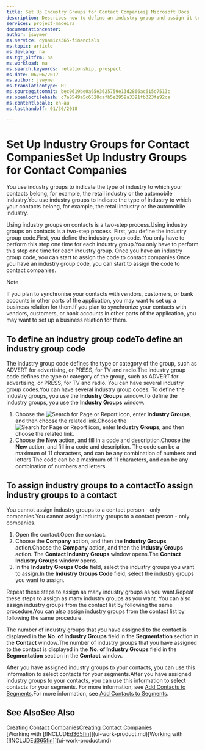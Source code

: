 ```yaml
---
title: Set Up Industry Groups for Contact Companies| Microsoft Docs
description: Describes how to define an industry group and assign it to a contact company, for example, the retail industry or the automobile industry.
services: project-madeira
documentationcenter: 
author: jswymer
ms.service: dynamics365-financials
ms.topic: article
ms.devlang: na
ms.tgt_pltfrm: na
ms.workload: na
ms.search.keywords: relationship, prospect
ms.date: 06/06/2017
ms.author: jswymer
ms.translationtype: HT
ms.sourcegitcommit: bec0619be0a65e3625759e13d2866ac615d7513c
ms.openlocfilehash: c7a8549a5c6528cafb5e2959a3391fb323fe92ca
ms.contentlocale: en-au
ms.lasthandoff: 01/30/2018

---
```

# <a name="set-up-industry-groups-for-contact-companies"></a><span data-ttu-id="ad61a-103">Set Up Industry Groups for Contact Companies</span><span class="sxs-lookup"><span data-stu-id="ad61a-103">Set Up Industry Groups for Contact Companies</span></span>
<span data-ttu-id="ad61a-104">You use industry groups to indicate the type of industry to which your contacts belong, for example, the retail industry or the automobile industry.</span><span class="sxs-lookup"><span data-stu-id="ad61a-104">You use industry groups to indicate the type of industry to which your contacts belong, for example, the retail industry or the automobile industry.</span></span>

<span data-ttu-id="ad61a-105">Using industry groups on contacts is a two-step process.</span><span class="sxs-lookup"><span data-stu-id="ad61a-105">Using industry groups on contacts is a two-step process.</span></span> <span data-ttu-id="ad61a-106">First, you define the industry group code.</span><span class="sxs-lookup"><span data-stu-id="ad61a-106">First, you define the industry group code.</span></span> <span data-ttu-id="ad61a-107">You only have to perform this step one time for each industry group.</span><span class="sxs-lookup"><span data-stu-id="ad61a-107">You only have to perform this step one time for each industry group.</span></span> <span data-ttu-id="ad61a-108">Once you have an industry group code, you can start to assign the code to contact companies.</span><span class="sxs-lookup"><span data-stu-id="ad61a-108">Once you have an industry group code, you can start to assign the code to contact companies.</span></span>

> [!NOTE]  
>   <span data-ttu-id="ad61a-109">If you plan to synchronise your contacts with vendors, customers, or bank accounts in other parts of the application, you may want to set up a business relation for them.</span><span class="sxs-lookup"><span data-stu-id="ad61a-109">If you plan to synchronize your contacts with vendors, customers, or bank accounts in other parts of the application, you may want to set up a business relation for them.</span></span>

## <a name="to-define-an-industry-group-code"></a><span data-ttu-id="ad61a-110">To define an industry group code</span><span class="sxs-lookup"><span data-stu-id="ad61a-110">To define an industry group code</span></span>
<span data-ttu-id="ad61a-111">The industry group code defines the type or category of the group, such as ADVERT for advertising, or PRESS, for TV and radio.</span><span class="sxs-lookup"><span data-stu-id="ad61a-111">The industry group code defines the type or category of the group, such as ADVERT for advertising, or PRESS, for TV and radio.</span></span> <span data-ttu-id="ad61a-112">You can have several industry group codes.</span><span class="sxs-lookup"><span data-stu-id="ad61a-112">You can have several industry group codes.</span></span> <span data-ttu-id="ad61a-113">To define the industry groups, you use the **Industry Groups** window.</span><span class="sxs-lookup"><span data-stu-id="ad61a-113">To define the industry groups, you use the **Industry Groups** window.</span></span>

1. <span data-ttu-id="ad61a-114">Choose the ![Search for Page or Report](media/ui-search/search_small.png "Search for Page or Report icon") icon, enter **Industry Groups**, and then choose the related link.</span><span class="sxs-lookup"><span data-stu-id="ad61a-114">Choose the ![Search for Page or Report](media/ui-search/search_small.png "Search for Page or Report icon") icon, enter **Industry Groups**, and then choose the related link.</span></span>
2. <span data-ttu-id="ad61a-115">Choose the **New** action, and fill in a code and description.</span><span class="sxs-lookup"><span data-stu-id="ad61a-115">Choose the **New** action, and fill in a code and description.</span></span> <span data-ttu-id="ad61a-116">The code can be a maximum of 11 characters, and can be any combination of numbers and letters.</span><span class="sxs-lookup"><span data-stu-id="ad61a-116">The code can be a maximum of 11 characters, and can be any combination of numbers and letters.</span></span>

## <a name="AssignIndustryGroupContact"></a> <span data-ttu-id="ad61a-117">To assign industry groups to a contact</span><span class="sxs-lookup"><span data-stu-id="ad61a-117">To assign industry groups to a contact</span></span>
<span data-ttu-id="ad61a-118">You cannot assign industry groups to a contact person - only companies.</span><span class="sxs-lookup"><span data-stu-id="ad61a-118">You cannot assign industry groups to a contact person - only companies.</span></span>

1. <span data-ttu-id="ad61a-119">Open the contact.</span><span class="sxs-lookup"><span data-stu-id="ad61a-119">Open the contact.</span></span>
2. <span data-ttu-id="ad61a-120">Choose the **Company** action, and then the **Industry Groups** action.</span><span class="sxs-lookup"><span data-stu-id="ad61a-120">Choose the **Company** action, and then the **Industry Groups** action.</span></span> <span data-ttu-id="ad61a-121">The **Contact Industry Groups** window opens.</span><span class="sxs-lookup"><span data-stu-id="ad61a-121">The **Contact Industry Groups** window opens.</span></span>
3. <span data-ttu-id="ad61a-122">In the **Industry Groups Code** field, select the industry groups you want to assign.</span><span class="sxs-lookup"><span data-stu-id="ad61a-122">In the **Industry Groups Code** field, select the industry groups you want to assign.</span></span>

<span data-ttu-id="ad61a-123">Repeat these steps to assign as many industry groups as you want.</span><span class="sxs-lookup"><span data-stu-id="ad61a-123">Repeat these steps to assign as many industry groups as you want.</span></span> <span data-ttu-id="ad61a-124">You can also assign industry groups from the contact list by following the same procedure.</span><span class="sxs-lookup"><span data-stu-id="ad61a-124">You can also assign industry groups from the contact list by following the same procedure.</span></span>

<span data-ttu-id="ad61a-125">The number of industry groups that you have assigned to the contact is displayed in the **No. of Industry Groups** field in the **Segmentation** section in the **Contact** window.</span><span class="sxs-lookup"><span data-stu-id="ad61a-125">The number of industry groups that you have assigned to the contact is displayed in the **No. of Industry Groups** field in the **Segmentation** section in the **Contact** window.</span></span>

<span data-ttu-id="ad61a-126">After you have assigned industry groups to your contacts, you can use this information to select contacts for your segments.</span><span class="sxs-lookup"><span data-stu-id="ad61a-126">After you have assigned industry groups to your contacts, you can use this information to select contacts for your segments.</span></span> <span data-ttu-id="ad61a-127">For more information, see [Add Contacts to Segments](marketing-add-contact-segment.md).</span><span class="sxs-lookup"><span data-stu-id="ad61a-127">For more information, see [Add Contacts to Segments](marketing-add-contact-segment.md).</span></span>

## <a name="see-also"></a><span data-ttu-id="ad61a-128">See Also</span><span class="sxs-lookup"><span data-stu-id="ad61a-128">See Also</span></span>
[<span data-ttu-id="ad61a-129">Creating Contact Companies</span><span class="sxs-lookup"><span data-stu-id="ad61a-129">Creating Contact Companies</span></span>](marketing-create-contact-companies.md)  
<span data-ttu-id="ad61a-130">[Working with [!INCLUDE[d365fin](includes/d365fin_md.md)]](ui-work-product.md)</span><span class="sxs-lookup"><span data-stu-id="ad61a-130">[Working with [!INCLUDE[d365fin](includes/d365fin_md.md)]](ui-work-product.md)</span></span>

